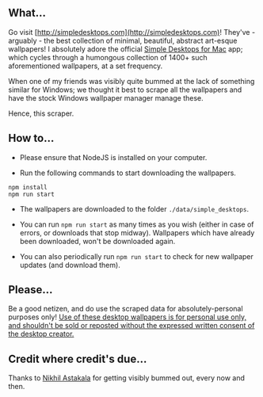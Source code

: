 ## What...
Go visit [http://simpledesktops.com](http://simpledesktops.com)! They've - arguably - the best collection of minimal, beautiful, abstract art-esque wallpapers! I absolutely adore the official [Simple Desktops for Mac](http://simpledesktops.com/app/mac/) app; which cycles through a humongous collection of 1400+ such aforementioned wallpapers, at a set frequency.

When one of my friends was visibly quite bummed at the lack of something similar for Windows; we thought it best to scrape all the wallpapers and have the stock Windows wallpaper manager manage these.

Hence, this scraper.


## How to...
- Please ensure that NodeJS is installed on your computer.

- Run the following commands to start downloading the wallpapers.
```
npm install
npm run start
```

- The wallpapers are downloaded to the folder `./data/simple_desktops`.

- You can run `npm run start` as many times as you wish (either in case of errors, or downloads that stop midway). Wallpapers which have already been downloaded, won't be downloaded again.

- You can also periodically run `npm run start` to check for new wallpaper updates (and download them).


## 	Please...
Be a good netizen, and do use the scraped data for absolutely-personal purposes only! [Use of these desktop wallpapers is for personal use only, and shouldn't be sold or reposted without the expressed written consent of the desktop creator.](http://simpledesktops.com/about/)


## Credit where credit's due...
Thanks to [Nikhil Astakala](https://github.com/nikhilastakala) for getting visibly bummed out, every now and then.
